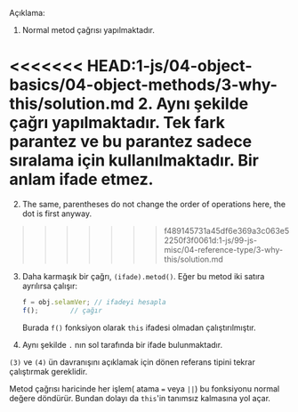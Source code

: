 
Açıklama:

1. Normal metod çağrısı yapılmaktadır.

<<<<<<< HEAD:1-js/04-object-basics/04-object-methods/3-why-this/solution.md
2. Aynı şekilde çağrı yapılmaktadır. Tek fark parantez ve bu parantez sadece sıralama için kullanılmaktadır. Bir anlam ifade etmez.
=======
2. The same, parentheses do not change the order of operations here, the dot is first anyway.
>>>>>>> f489145731a45df6e369a3c063e52250f3f0061d:1-js/99-js-misc/04-reference-type/3-why-this/solution.md

3. Daha karmaşık bir çağrı, `(ifade).metod()`. Eğer bu metod iki satıra ayrılırsa çalışır:

    ```js no-beautify
    f = obj.selamVer; // ifadeyi hesapla
    f();        // çağır
    ```
    Burada `f()` fonksiyon olarak `this` ifadesi olmadan çalıştırılmıştır.

4.  Aynı şekilde `.` nın sol tarafında bir ifade bulunmaktadır.

`(3)` ve `(4)` ün davranışını açıklamak için dönen referans tipini tekrar çalıştırmak gereklidir.

Metod çağrısı haricinde her işlem( atama `=` veya `||`) bu fonksiyonu normal değere döndürür. Bundan dolayı da `this`'in tanımsız kalmasına yol açar.


